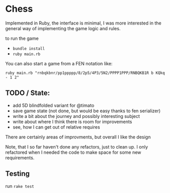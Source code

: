 # Chess

Implemented in Ruby, the interface is minimal, I was more interested in the general
way of implementing the game logic and rules.

to run the game

* ``bundle install``
* ``ruby main.rb``

You can also start a game from a FEN notation like:

``ruby main.rb "rnbqkbnr/pp1ppppp/8/2p5/4P3/5N2/PPPP1PPP/RNBQKB1R b KQkq - 1 2"``

## TODO / State:

* add 5D blindfolded variant for @timato
* save game state (not done, but would be easy thanks to fen serializer)
* write a bit about the journey and possibly interesting subject
* write about where I think there is room for improvements 
* see, how I can get out of relative requires

There are certainly areas of improvments, but overall I like the design

Note, that I so far haven't done any refactors, just to clean up. I only refactored when I needed
the code to make space for some new requirements.

## Testing

run `rake test`

